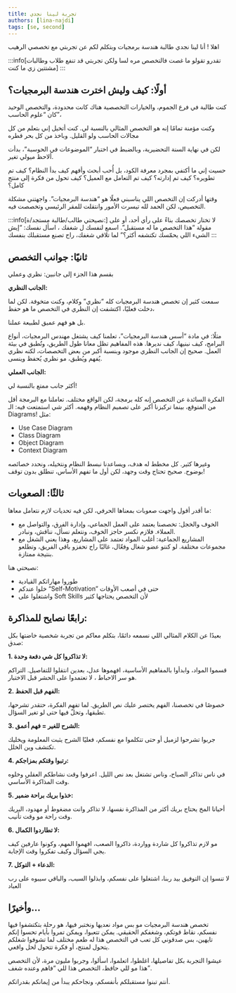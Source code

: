 ```yaml
---
title: تجربة لينا نجدي
authors: [lina-najdi]
tags: [se, second]
---
```


اهلا ! أنا لينا نجدي طالبة هندسة برمجيات وبتكلم لكم عن تجربتي مع تخصصي الرهيب 

:::info[تقدرو تقولو ما غصت فالتخصص مره لسا ولكن تجربتي قد تنفع طلاب وطالبات مشتتين زي ما كنت]
:::


## أولًا: كيف وليش اخترت هندسة البرمجيات؟

<!-- truncate -->

كنت طالبة في فرع الجموم، والخيارات التخصصية هناك كانت محدودة، والتخصص الوحيد كان “علوم الحاسب”،  

وكنت مؤمنة تمامًا إنه هو التخصص المثالي بالنسبة لي. كنت أتخيل إني بتعلم من كل مجالات الحاسب ولو القليل. وباخذ من كل بحر قطره

لكن في نهاية السنة التحضيرية، وبالضبط في اختبار “الموضوعات في الحوسبة”، بدأت ألاحظ ميولي تغير.

حسيت إني ما أكتفي بمجرد معرفة الكود، بل أُحب أبحث وأفهم كيف بدأ النظام؟ كيف تم تطويره؟ كيف تم إدارته؟ كيف تم التعامل مع العميل؟ كيف تحول من فكرة إلى منتج كامل؟

وقتها أدركت إن التخصص اللي يناسبني فعلًا هو “هندسة البرمجيات”. واجهتني مشكلة التخصيص، لكن الحمد لله تيسرت الأمور وانتقلت للمقر الرئيسي وتخصصت فيه.

:::info[نصيحتي طالب/طالبة مستجد/ة:]
لا تختار تخصصك بناءً على رأي أحد، أو على مقولة “هذا التخصص ما له مستقبل”. اسمع لنفسك ل شغفك ، اسأل نفسك: “إيش الشيء اللي يحمّسك تكتشفه أكثر؟” لما تلاقي شغفك، راح تصنع مستقبلك بنفسك
:::


## ثانيًا: جوانب التخصص

بقسم هذا الجزء إلى جانبين: نظري وعملي

**الجانب النظري:**

سمعت كثير إن تخصص هندسة البرمجيات كله “نظري” وكلام، وكنت متخوفة. لكن لما دخلت فعليًا، اكتشفت إن النظري في التخصص ما هو حفظ، 

بل هو فهم عميق لطبيعة عملنا.

مثلًا: في مادة “أسس هندسة البرمجيات”، تعلمنا كيف يشتغل مهندس البرمجيات، أنواع البرامج، كيف نبنيها، كيف نديرها. هذه المفاهيم تظل معانا طول الطريق، وتُطبق في بيئة العمل.
صحيح إن الجانب النظري موجود وبنسبة أكبر من بعض التخصصات، لكنه نظري يُفهم ويُطبق، مو نظري يُحفظ وينسى.

**الجانب العملي:**

أكثر جانب ممتع بالنسبة لي!

الفكرة السائدة عن التخصص إنه كله برمجة، لكن الواقع مختلف. تعاملنا مع البرمجة أقل من المتوقع، بينما تركيزنا أكبر على تصميم النظام وفهمه.
أكثر شي استمتعت فيه: الـ Diagrams!
مثل:
+ Use Case Diagram
+ Class Diagram
+ Object Diagram
+ Context Diagram


وغيرها كثير. كل مخطط له هدف، ويساعدنا نبسط النظام ونتخيله، ونحدد خصائصه بوضوح.
صحيح تحتاج وقت وجهد، لكن أول ما تفهم الأساس، تنطلق بدون توقف!

## ثالثًا: الصعوبات
ما أقدر أقول واجهت صعوبات بمعناها الحرفي، لكن فيه تحديات لازم نتعامل معاها:

 + الخوف والخجل: تخصصنا يعتمد على العمل الجماعي، وإدارة الفرق، والتواصل مع العملاء. فلازم نكسر حاجز الخوف، ونتعلم نسأل، نناقش، ونبادر.
 + المشاريع الجماعية: أغلب المواد تعتمد على المشاريع، وهذا يعني الشغل مع مجموعات مختلفة.
   لو كنتو عضو شغال وفعّال، غالبًا راح تحفزو باقي الفريق، وتطلعو بنتيجة ممتازة.

نصيحتي هنا:
 + طوروا مهاراتكم القيادية
 + خلوا عندكم “Self-Motivation” حتى في أصعب الأوقات
 + واشتغلوا على Soft Skills لأن التخصص يحتاجها كثير

 ## رابعًا نصايح للمذاكرة:
بعيدًا عن الكلام المثالي اللي نسمعه دائمًا، بتكلم معاكم من تجربة شخصية خاضتها بكل صدق:

**1. لا تذاكروا كل شي دفعة وحدة:**

قسموا المواد، وابدأوا بالمفاهيم الأساسية، افهموها عدل، بعدين انتقلوا للتفاصيل. التراكم هو سر الاحباط ، لا تعتمدوا على الحشر قبل الاختبار.

**2. الفهم قبل الحفظ:**
   
خصوصًا في تخصصنا، الفهم يختصر عليك نص الطريق. لما تفهم الفكرة، حتقدر تشرحها، تطبقها، وتحلّ فيها حتى لو تغير السؤال.

**3. الشرح للغير = فهم أعمق:**
  
جربوا تشرحوا لزميل أو حتى تتكلموا مع نفسكم، فعليًا الشرح يثبت المعلومة ويخليك تكتشف وين الخلل.

**4. رتبوا وقتكم بمزاجكم:**

في ناس تذاكر الصباح، وناس تشتغل بعد نص الليل. اعرفوا وقت نشاطكم العقلي وخلوه وقت المذاكرة الأساسي.

**5. خذوا بريك براحة ضمير:**

أحيانا المخ يحتاج بريك أكثر من المذاكرة نفسها، لا تذاكر وانت مضغوط أو مهدود، البريك وقت راحة مو وقت تأنيب.

**6. لا تطاردوا الكمال:**

مو لازم تذاكروا كل شاردة وواردة، ذاكروا الصعب، افهموا المهم، وكونوا عارفين كيف يجي السؤال وكيف تفكروا وقت الإجابة.

**7. الدعاء + التوكل:**

لا تنسوا إن التوفيق بيد ربنا، اشتغلوا على نفسكم، وابذلوا السبب، والباقي سيبوه على رب العباد

## وأخيرًا…
تخصص هندسة البرمجيات مو بس مواد نعديها ونختبر فيها، هو رحلة بتكتشفوا فيها نفسكم، نقاط قوتكم، وشغفكم الحقيقي. يمكن تتعبوا، ويمكن تمروا بأيام تحسوا إنكم تايهين، بس صدقوني كل تعب في التخصص هذا له طعم مختلف لما تشوفوا شغلكم يتحول لمنتج، أو فكرة تتحول لحل واقعي.

عيشوا التجربة بكل تفاصيلها، اغلطوا، اتعلموا، اسألوا، وجربوا مليون مرة، لأن التخصص هذا مو للي حافظ، التخصص هذا للي “فاهم وعنده شغف”.

أنتم تبنوا مستقبلكم بأنفسكم، ونجاحكم يبدأ من إيمانكم بقدراتكم.
